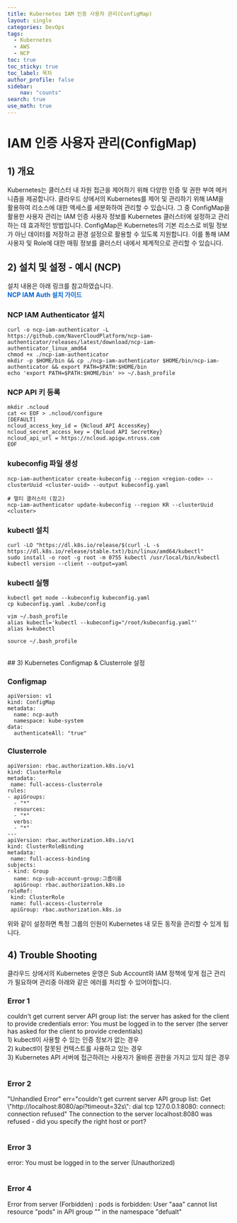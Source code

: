 ```yaml
---
title: Kubernetes IAM 인증 사용자 관리(ConfigMap)
layout: single
categories: DevOps
tags:
  - Kubernetes
  - AWS
  - NCP
toc: true
toc_sticky: true
toc_label: 목차
author_profile: false
sidebar: 
    nav: "counts"
search: true
use_math: true
---
```

# IAM 인증 사용자 관리(ConfigMap)
## 1) 개요
Kubernetes는 클러스터 내 자원 접근을 제어하기 위해 다양한 인증 및 권한 부여 메커니즘을 제공합니다. 클라우드 상에서의 Kubernetes를 제어 및 관리하기 위해 IAM을 활용하여 리소스에 대한 액세스를 세분화하여 관리할 수 있습니다.
그 중 ConfigMap을 활용한 사용자 관리는 IAM 인증 사용자 정보를 Kubernetes 클러스터에 설정하고 관리하는 데 효과적인 방법입니다. ConfigMap은 Kubernetes의 기본 리소스로 비밀 정보가 아닌 데이터를 저장하고 환경 설정으로 활용할 수 있도록 지원합니다. 이를 통해 IAM 사용자 및 Role에 대한 매핑 정보를 클러스터 내에서 체계적으로 관리할 수 있습니다.
<br>

## 2) 설치 및 설정 - 예시 (NCP)
설치 내용은 아래 링크를 참고하였습니다.<br>
<a href="https://guide.ncloud-docs.com/docs/k8s-iam-auth-ncp-iam-authenticator" style="color: #0366d6; text-decoration: none; font-weight: bold;">
    NCP IAM Auth 설치 가이드
</a>

<h3> NCP IAM Authenticator 설치 </h3>

```shell
curl -o ncp-iam-authenticator -L https://github.com/NaverCloudPlatform/ncp-iam-authenticator/releases/latest/download/ncp-iam-authenticator_linux_amd64
chmod +x ./ncp-iam-authenticator
mkdir -p $HOME/bin && cp ./ncp-iam-authenticator $HOME/bin/ncp-iam-authenticator && export PATH=$PATH:$HOME/bin
echo 'export PATH=$PATH:$HOME/bin' >> ~/.bash_profile
```
<h3> NCP API 키 등록 </h3>

```shell
mkdir .ncloud
cat << EOF > .ncloud/configure
[DEFAULT]
ncloud_access_key_id = {Ncloud API AccessKey}
ncloud_secret_access_key = {Ncloud API SecretKey}
ncloud_api_url = https://ncloud.apigw.ntruss.com
EOF
```
<h3> kubeconfig 파일 생성 </h3>

```shell
ncp-iam-authenticator create-kubeconfig --region <region-code> --clusterUuid <cluster-uuid> --output kubeconfig.yaml

# 멀티 클러스터 (참고)
ncp-iam-authenticator update-kubeconfig --region KR --clusterUuid <cluster>
```

<h3> kubectl 설치 </h3>

```shell
curl -LO "https://dl.k8s.io/release/$(curl -L -s https://dl.k8s.io/release/stable.txt)/bin/linux/amd64/kubectl"
sudo install -o root -g root -m 0755 kubectl /usr/local/bin/kubectl
kubectl version --client --output=yaml
```

<h3> kubectl 실행 </h3>

```shell
kubectl get node --kubeconfig kubeconfig.yaml
cp kubeconfig.yaml .kube/config

vim ~/.bash_profile
alias kubectl='kubectl --kubeconfig="/root/kubeconfig.yaml"'
alias k=kubectl

source ~/.bash_profile
```
<br>
## 3) Kubernetes Configmap & Clusterrole 설정
<h3> Configmap </h3>

```shell
apiVersion: v1
kind: ConfigMap
metadata:
  name: ncp-auth
  namespace: kube-system
data:
  authenticateAll: "true"
```
<h3> Clusterrole </h3>

```shell
apiVersion: rbac.authorization.k8s.io/v1
kind: ClusterRole
metadata:
 name: full-access-clusterrole
rules:
- apiGroups:
  - "*"
  resources:
  - "*"
  verbs:
  - "*"
---
apiVersion: rbac.authorization.k8s.io/v1
kind: ClusterRoleBinding
metadata:
 name: full-access-binding
subjects:
- kind: Group
  name: ncp-sub-account-group:그룹이름
  apiGroup: rbac.authorization.k8s.io
roleRef:
 kind: ClusterRole
 name: full-access-clusterrole
 apiGroup: rbac.authorization.k8s.io
```
위와 같이 설정하면 특정 그룹의 인원이 Kubernetes 내 모든 동작을 관리할 수 있게 됩니다.

## 4) Trouble Shooting
클라우드 상에서의 Kubernetes 운영은 Sub Account와 IAM 정책에 맞게 접근 관리가 필요하며 관리중 아래와 같은 에러를 처리할 수 있어야합니다.
<div class="notice--danger">
<h3> Error 1 </h3>
couldn't get current server API group list: the server has asked for the client to provide credentials
error: You must be logged in to the server (the server has asked for the client to provide credentials)
</div>
<div class="notice--success">
1) kubectl이 사용할 수 있는 인증 정보가 없는 경우 <br>
2) kubectl이 잘못된 컨텍스트를 사용하고 있는 경우 <br>
3) Kubernetes API 서버에 접근하려는 사용자가 올바른 권한을 가지고 있지 않은 경우
</div>
<br>
<div class="notice--danger">
<h3> Error 2 </h3>
"Unhandled Error" err="couldn't get current server API group list: Get \"http://localhost:8080/api?timeout=32s\": dial tcp 127.0.0.1:8080: connect: connection refused"
The connection to the server localhost:8080 was refused - did you specify the right host or port?
</div>
<div class="notice--success">

</div>
<br>
<div class="notice--danger">
<h3> Error 3 </h3>
error: You must be logged in to the server (Unauthorized)
</div>
<div class="notice--success">

</div>
<br>
<div class="notice--danger">
<h3> Error 4 </h3>
Error from server (Forbidden) : pods is forbidden: User "aaa" cannot list resource "pods" in API group "" in the namespace "defualt"
</div>
<div class="notice--success">

</div>
<br>
